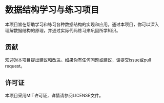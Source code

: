 # 数据结构学习与练习项目

本项目旨在帮助学习和练习各种数据结构的实现和应用。通过本项目，你可以深入理解数据结构的原理，并通过实际代码练习来巩固所学知识。


## 贡献

欢迎对本项目提出建议和改进。如果你有任何问题或建议，请提交issue或pull request。

## 许可证

本项目采用MIT许可证，详情请参阅LICENSE文件。
